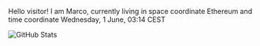 Hello visitor! I am Marco, currently living in space coordinate Ethereum and time coordinate Wednesday, 1 June, 03:14 CEST

![GitHub Stats](https://github-readme-stats.vercel.app/api?username=OxMarco)
